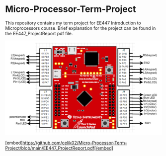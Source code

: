 # Micro-Processor-Term-Project

This repository contains my term project for EE447 Introduction to Microprocessors course. 
Brief explanation for the project can be found in the EE447_ProjectReport pdf file.


![Pin Assignments](https://github.com/celik02/Micro-Processor-Term-Project/blob/main/PinAssignments.png?raw=true)

[embed]https://github.com/celik02/Micro-Processor-Term-Project/blob/main/EE447_ProjectReport.pdf[/embed]
